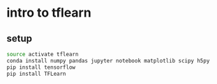 # intro to tflearn

## setup

```sh
source activate tflearn
conda install numpy pandas jupyter notebook matplotlib scipy h5py
pip install tensorflow
pip install TFLearn
```
